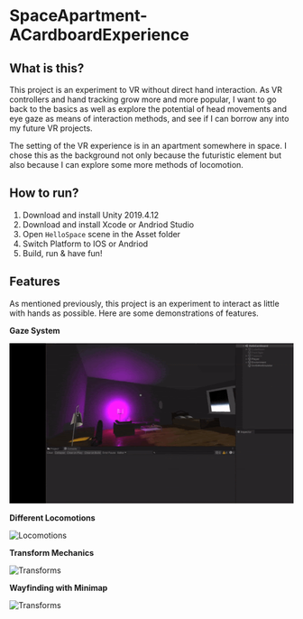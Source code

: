 # SpaceApartment-ACardboardExperience

## What is this? ##
This project is an experiment to VR without direct hand interaction. As VR controllers and hand tracking grow more and more popular, I want to go back to the basics as well as explore the potential of head movements and eye gaze as means of interaction methods, and see if I can borrow any into my future VR projects. 

The setting of the VR experience is in an apartment somewhere in space. I chose this as the background not only because the futuristic element but also because I can explore some more methods of locomotion. 

## How to run? ##
1. Download and install Unity 2019.4.12
2. Download and install Xcode or Andriod Studio
3. Open `HelloSpace` scene in the Asset folder
4. Switch Platform to IOS or Andriod
5. Build, run & have fun! 


## Features ## 
As mentioned previously, this project is an experiment to interact as little with hands as possible. Here are some demonstrations of features.

**Gaze System**

![Gaze System](Docs/gazesystem.gif) 

**Different Locomotions**

![Locomotions](Docs/locomotions.gif)

**Transform Mechanics**

![Transforms](Docs/transforms.gif)

**Wayfinding with Minimap**

![Transforms](Docs/wayfinding.gif)
